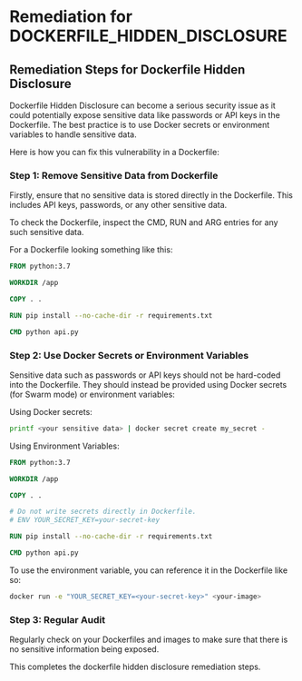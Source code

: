 # Remediation for DOCKERFILE_HIDDEN_DISCLOSURE

## Remediation Steps for Dockerfile Hidden Disclosure
Dockerfile Hidden Disclosure can become a serious security issue as it could potentially expose sensitive data like passwords or API keys in the Dockerfile. The best practice is to use Docker secrets or environment variables to handle sensitive data. 

Here is how you can fix this vulnerability in a Dockerfile:

### Step 1: Remove Sensitive Data from Dockerfile

Firstly, ensure that no sensitive data is stored directly in the Dockerfile. This includes API keys, passwords, or any other sensitive data.

To check the Dockerfile, inspect the CMD, RUN and ARG entries for any such sensitive data.

For a Dockerfile looking something like this:

```Dockerfile
FROM python:3.7

WORKDIR /app

COPY . .

RUN pip install --no-cache-dir -r requirements.txt

CMD python api.py
```

### Step 2: Use Docker Secrets or Environment Variables

Sensitive data such as passwords or API keys should not be hard-coded into the Dockerfile. They should instead be provided using Docker secrets (for Swarm mode) or environment variables:

Using Docker secrets:

```bash
printf <your sensitive data> | docker secret create my_secret -
```
Using Environment Variables:

```Dockerfile
FROM python:3.7

WORKDIR /app

COPY . .

# Do not write secrets directly in Dockerfile.
# ENV YOUR_SECRET_KEY=your-secret-key 

RUN pip install --no-cache-dir -r requirements.txt

CMD python api.py
```

To use the environment variable, you can reference it in the Dockerfile like so:

```bash
docker run -e "YOUR_SECRET_KEY=<your-secret-key>" <your-image>
```

### Step 3: Regular Audit

Regularly check on your Dockerfiles and images to make sure that there is no sensitive information being exposed.

This completes the dockerfile hidden disclosure remediation steps.